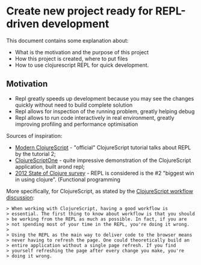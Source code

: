 # Create new project ready for REPL-driven development
This document contains some explanation about:

- What is the motivation and the purpose of this project
- How this project is created, where to put files
- How to use clojurescript REPL for quick development.

## Motivation

- Repl greatly speeds up development because you may see the changes
  quickly without need to build complete solution
- Repl allows for inspection of the running problem, greatly helping
  debug
- Repl allows to run code interactively in real environment, greatly
  improving profiling and performance optimisation


Sources of inspiration:

- [Modern ClojureScript](https://github.com/magomimmo/modern-cljs) -
  "official" ClojureScript tutorial talks about REPL by the tutorial
  2;
- [ClojureScriptOne](https://github.com/brentonashworth/one) - quite
  impressive demonstration of the ClojureScript application, built
  arond repl;
- [2012 State of Clojure survey](http://cemerick.com/2012/08/06/results-of-the-2012-state-of-clojure-survey/) -
  REPL is considered is the #2 "biggest win in using clojure".
  (Functional programming


More specifically, for ClojureScript, as stated by the
[ClojureScript workflow discussion](https://github.com/brentonashworth/one/wiki/Workflow#workflow):

    > When working with ClojureScript, having a good workflow is
    > essential. The first thing to know about workflow is that you should
    > be working from the REPL as much as possible. In fact, if you are
    > not spending most of your time in the REPL, you're doing it wrong.
    >
    > Using the REPL as the main way to deliver code to the browser means
    > never having to refresh the page. One could theoretically build an
    > entire application without a single page refresh. If you find
    > yourself refreshing the page after every change you make, you're
    > doing it wrong.






